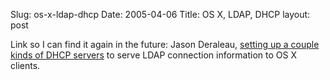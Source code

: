 Slug: os-x-ldap-dhcp
Date: 2005-04-06
Title: OS X, LDAP, DHCP
layout: post

Link so I can find it again in the future:  Jason Deraleau, <a href="http://homepage.mac.com/jldera/Articles/2004/11/12/dhcp.html">setting up a couple kinds of DHCP servers</a> to serve LDAP connection information to OS X clients.
